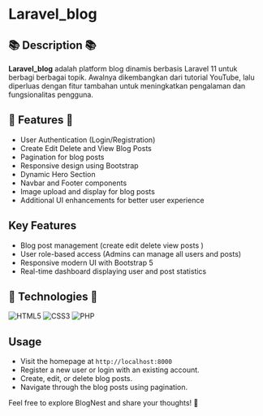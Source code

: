 #  Laravel_blog 

## 📚 Description 📚
**Laravel_blog** adalah platform blog dinamis berbasis Laravel 11 untuk berbagi berbagai topik. Awalnya dikembangkan dari tutorial YouTube, lalu diperluas dengan fitur tambahan untuk meningkatkan pengalaman dan fungsionalitas pengguna.

## 🚀 Features 🚀
- User Authentication (Login/Registration)
- Create Edit Delete and View Blog Posts
- Pagination for blog posts
- Responsive design using Bootstrap
- Dynamic Hero Section
- Navbar and Footer components
- Image upload and display for blog posts
- Additional UI enhancements for better user experience

## Key Features
- Blog post management (create edit  delete view posts )
- User role-based access (Admins can manage all users and posts)
- Responsive modern UI with Bootstrap 5
- Real-time dashboard displaying user and post statistics 


## 🤖 Technologies 🤖
![HTML5](https://img.shields.io/badge/html5-%23E34F26.svg?style=for-the-badge&logo=html5&logoColor=white) 
 ![CSS3](https://img.shields.io/badge/css3-%231572B6.svg?style=for-the-badge&logo=css3&logoColor=white) 
 ![PHP](https://img.shields.io/badge/php-%23777BB4.svg?style=for-the-badge&logo=php&logoColor=white) 

## Usage
- Visit the homepage at `http://localhost:8000`
- Register a new user or login with an existing account.
- Create, edit, or delete blog posts.
- Navigate through the blog posts using pagination.


Feel free to explore BlogNest and share your thoughts! 🌟
